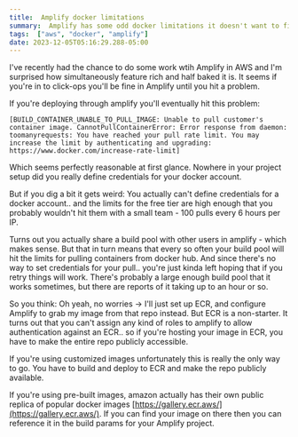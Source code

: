 ```yaml
---
title:  Amplify docker limitations
summary:  Amplify has some odd docker limitations it doesn't want to fix
tags:  ["aws", "docker", "amplify"]
date: 2023-12-05T05:16:29.288-05:00
---
```



I've recently had the chance to do some work wtih Amplify in AWS and I'm surprised how simultaneously feature rich and half baked it is. It seems if you're in to click-ops you'll be fine in Amplify until you hit a problem.

If you're deploying through amplify you'll eventually hit this problem:

```[BUILD_CONTAINER_UNABLE_TO_PULL_IMAGE: Unable to pull customer's container image. CannotPullContainerError: Error response from daemon: toomanyrequests: You have reached your pull rate limit. You may increase the limit by authenticating and upgrading: https://www.docker.com/increase-rate-limit]```

Which seems perfectly reasonable at first glance. Nowhere in your project setup did you really define credentials for your docker account.

But if you dig a bit it gets weird: You actually can't define credentials for a docker account.. and the limits for the free tier are high enough that you probably wouldn't hit them with a small team - 100 pulls every 6 hours per IP.

Turns out you actually share a build pool with other users in amplify - which makes sense. But that in turn means that every so often your build pool will hit the limits for pulling containers from docker hub. And since there's no way to set credentials for your pull.. you're just kinda left hoping that if you retry things will work. There's probably a large enough build pool that it works sometimes, but there are reports of it taking up to an hour or so.

So you think: Oh yeah, no worries -> I'll just set up ECR, and configure Amplify to grab my image from that repo instead. But ECR is a non-starter. It turns out that you can't assign any kind of roles to amplify to allow authentication against an ECR.. so if you're hosting your image in ECR, you have to make the entire repo publicly accessible.

If you're using customized images unfortunately this is really the only way to go. You have to build and deploy to ECR and make the repo publicly available.

If you're using pre-built images, amazon actually has their own public replica of popular docker images [https://gallery.ecr.aws/](https://gallery.ecr.aws/). If you can find your image on there then you can reference it in the build params for your Amplify project.










    